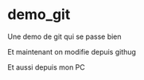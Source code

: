 # demo_git
Une demo de git qui se passe bien 

Et maintenant on modifie depuis githug

Et aussi depuis mon PC

